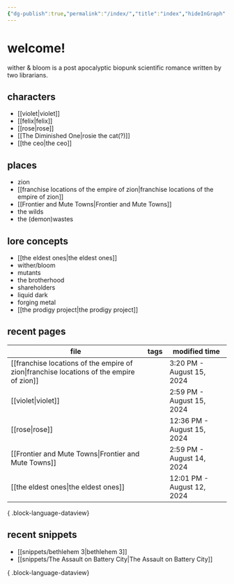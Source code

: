 ```yaml
---
{"dg-publish":true,"permalink":"/index/","title":"index","hideInGraph":true,"tags":["gardenEntry"]}
---
```


# welcome!
wither & bloom is a post apocalyptic biopunk scientific romance written by two librarians.

## characters
- [[violet\|violet]]
- [[felix\|felix]]
- [[rose\|rose]]
- [[The Diminished One\|rosie the cat(?)]]
- [[the ceo\|the ceo]]
## places
- zion
- [[franchise locations of the empire of zion\|franchise locations of the empire of zion]]
- [[Frontier and Mute Towns\|Frontier and Mute Towns]]
- the wilds
- the (demon)wastes
## lore concepts
- [[the eldest ones\|the eldest ones]]
- wither/bloom
- mutants
- the brotherhood
- shareholders
- liquid dark
- forging metal
- [[the prodigy project\|the prodigy project]]

## recent pages
| file                                                                                        | tags      | modified time              |
| ------------------------------------------------------------------------------------------- | --------- | -------------------------- |
| [[franchise locations of the empire of zion\|franchise locations of the empire of zion]] | <ul></ul> | 3:20 PM - August 15, 2024  |
| [[violet\|violet]]                                                                       | <ul></ul> | 2:59 PM - August 15, 2024  |
| [[rose\|rose]]                                                                           | <ul></ul> | 12:36 PM - August 15, 2024 |
| [[Frontier and Mute Towns\|Frontier and Mute Towns]]                                     | <ul></ul> | 2:59 PM - August 14, 2024  |
| [[the eldest ones\|the eldest ones]]                                                     | <ul></ul> | 12:01 PM - August 12, 2024 |

{ .block-language-dataview}

## recent snippets
- [[snippets/bethlehem 3\|bethlehem 3]]
- [[snippets/The Assault on Battery City\|The Assault on Battery City]]

{ .block-language-dataview}